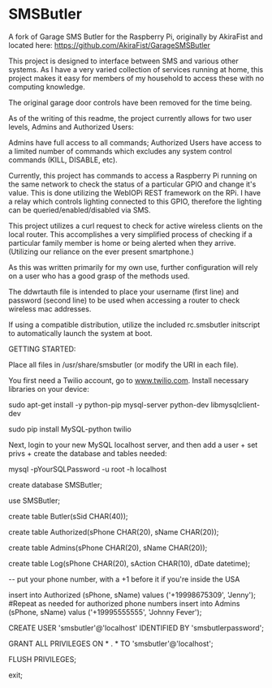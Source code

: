 SMSButler
===============

A fork of Garage SMS Butler for the Raspberry Pi, originally by AkiraFist and
located here: https://github.com/AkiraFist/GarageSMSButler

This project is designed to interface between SMS and various other systems.
As I have a very varied collection of services running at home, this project
makes it easy for members of my household to access these with no computing knowledge.

The original garage door controls have been removed for the time being.

As of the writing of this readme, the project currently allows for two user levels,
Admins and Authorized Users:

Admins have full access to all commands; Authorized Users have access to a
limited number of commands which excludes any system control commands (KILL, DISABLE, etc).

Currently, this project has commands to access a Raspberry Pi running on the same network
to check the status of a particular GPIO and change it's value. This is done utilizing the WebIOPi
REST framework on the RPi. I have a relay which controls lighting connected to this GPIO,
therefore the lighting can be queried/enabled/disabled via SMS.

This project utilizes a curl request to check for active wireless clients
on the local router. This accomplishes a very simplified process of checking if a
particular family member is home or being alerted when they arrive. (Utilizing
our reliance on the ever present smartphone.)

As this was written primarily for my own use, further configuration will rely on
a user who has a good grasp of the methods used.

The ddwrtauth file is intended to place your username (first line) and password (second line) to be used
when accessing a router to check wireless mac addresses.

If using a compatible distribution, utilize the included rc.smsbutler initscript to automatically
launch the system at boot.

GETTING STARTED:

Place all files in /usr/share/smsbutler (or modify the URI in each file).

You first need a Twilio account, go to www.twilio.com.
Install necessary libraries on your device:

sudo apt-get install -y python-pip mysql-server python-dev libmysqlclient-dev

sudo pip install MySQL-python twilio

Next, login to your new MySQL localhost server, and then add a user + set privs + create the database and tables needed:

mysql -pYourSQLPassword -u root -h localhost

create database SMSButler;

use SMSButler;

create table Butler(sSid CHAR(40));

create table Authorized(sPhone CHAR(20), sName CHAR(20));

create table Admins(sPhone CHAR(20), sName CHAR(20));

create table Log(sPhone CHAR(20), sAction CHAR(10), dDate datetime);

-- put your phone number, with a +1 before it if you're inside the USA

insert into Authorized (sPhone, sName) values ('+19998675309', 'Jenny');   #Repeat as needed for authorized phone numbers
insert into Admins (sPhone, sName) valus ('+19995555555', 'Johnny Fever');

CREATE USER 'smsbutler'@'localhost' IDENTIFIED BY 'smsbutlerpassword';

GRANT ALL PRIVILEGES ON * . * TO 'smsbutler'@'localhost';

FLUSH PRIVILEGES;

exit;
